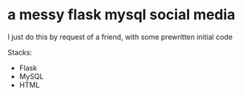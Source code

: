 # a messy flask mysql social media

I just do this by request of a friend, with some prewritten initial code

Stacks:
* Flask
* MySQL
* HTML
